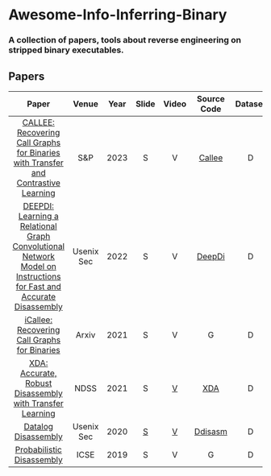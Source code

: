 # Awesome-Info-Inferring-Binary
### A collection of papers, tools about reverse engineering on stripped binary executables.

## Papers
|    Paper        |    Venue     | Year |     Slide      |       Video      |       Source Code       | Dataset                |
| :-------------: | :----------: | :--: |  :-----------: | :--------------: | :---------------------: |:---------------------: |
| [CALLEE: Recovering Call Graphs for Binaries with Transfer and Contrastive Learning](https://arxiv.org/pdf/2111.01415.pdf) | S&P | 2023 | S | V | [Callee](https://github.com/vul337/Callee)  | D |
| [DEEPDI: Learning a Relational Graph Convolutional Network Model on Instructions for Fast and Accurate Disassembly](https://www.usenix.org/system/files/sec22summer_yu-sheng.pdf) | Usenix Sec | 2022 | S | V | [DeepDi](https://github.com/DeepBitsTechnology/DeepDi) | D|
| [iCallee: Recovering Call Graphs for Binaries](https://arxiv.org/pdf/2111.01415v1.pdf) | Arxiv | 2021 | S | V | G | D |
| [XDA: Accurate, Robust Disassembly with Transfer Learning](https://www.cs.columbia.edu/~junfeng/papers/xda-ndss21.pdf) | NDSS |2021 | S | [V](https://www.youtube.com/watch?v=vLRzp1n5NaE&list=PLfUWWM-POgQvcgc0s4vDrtvgW1RoKk699&index=3) | [XDA](https://github.com/CUMLSec/XDA) | D |
| [Datalog Disassembly](https://www.usenix.org/system/files/sec20fall_flores-montoya_prepub_0.pdf) | Usenix Sec | 2020 | [S](https://www.usenix.org/system/files/sec20_slides_flores-montoya.pdf) | [V](https://youtu.be/i_9c9YxsFuY) | [Ddisasm](https://github.com/GrammaTech/ddisasm) | D |
| [Probabilistic Disassembly](https://www.cs.purdue.edu/homes/zhan3299/res/ICSE19.pdf) | ICSE | 2019 | S | V | G | D |
